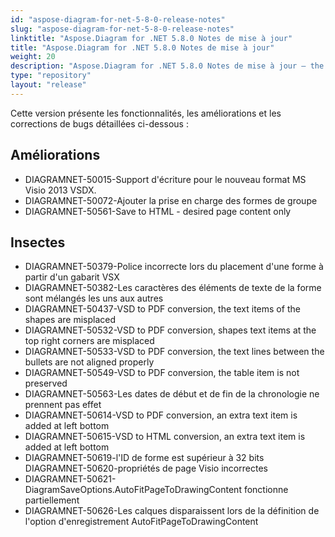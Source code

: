 ```yaml
---
id: "aspose-diagram-for-net-5-8-0-release-notes"
slug: "aspose-diagram-for-net-5-8-0-release-notes"
linktitle: "Aspose.Diagram for .NET 5.8.0 Notes de mise à jour"
title: "Aspose.Diagram for .NET 5.8.0 Notes de mise à jour"
weight: 20
description: "Aspose.Diagram for .NET 5.8.0 Notes de mise à jour – the latest updates and fixes."
type: "repository"
layout: "release"
---
```

Cette version présente les fonctionnalités, les améliorations et les corrections de bugs détaillées ci-dessous :
## **Améliorations**
- DIAGRAMNET-50015-Support d'écriture pour le nouveau format MS Visio 2013 VSDX.
- DIAGRAMNET-50072-Ajouter la prise en charge des formes de groupe
- DIAGRAMNET-50561-Save to HTML - desired page content only
## **Insectes**
- DIAGRAMNET-50379-Police incorrecte lors du placement d'une forme à partir d'un gabarit VSX
- DIAGRAMNET-50382-Les caractères des éléments de texte de la forme sont mélangés les uns aux autres
- DIAGRAMNET-50437-VSD to PDF conversion, the text items of the shapes are misplaced 
- DIAGRAMNET-50532-VSD to PDF conversion, shapes text items at the top right corners are misplaced 
- DIAGRAMNET-50533-VSD to PDF conversion, the text lines between the bullets are not aligned properly 
- DIAGRAMNET-50549-VSD to PDF conversion, the table item is not preserved 
- DIAGRAMNET-50563-Les dates de début et de fin de la chronologie ne prennent pas effet
- DIAGRAMNET-50614-VSD to PDF conversion, an extra text item is added at left bottom 
- DIAGRAMNET-50615-VSD to HTML conversion, an extra text item is added at left bottom 
- DIAGRAMNET-50619-l'ID de forme est supérieur à 32 bits DIAGRAMNET-50620-propriétés de page Visio incorrectes
- DIAGRAMNET-50621-DiagramSaveOptions.AutoFitPageToDrawingContent fonctionne partiellement
- DIAGRAMNET-50626-Les calques disparaissent lors de la définition de l'option d'enregistrement AutoFitPageToDrawingContent
